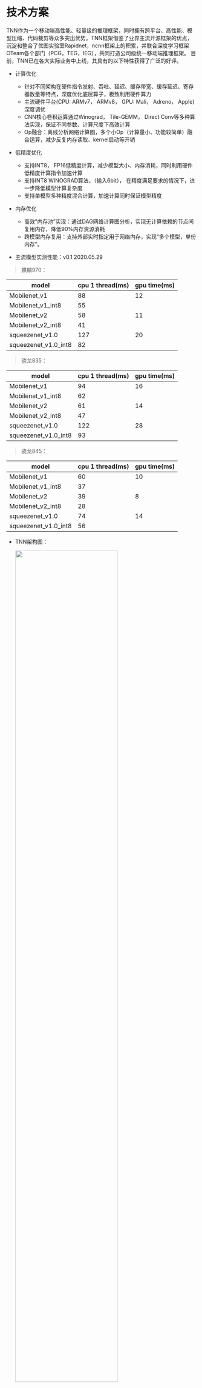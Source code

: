 # 技术方案

TNN作为一个移动端高性能、轻量级的推理框架，同时拥有跨平台、高性能、模型压缩、代码裁剪等众多突出优势。TNN框架借鉴了业界主流开源框架的优点，沉淀和整合了优图实验室Rapidnet，ncnn框架上的积累，并联合深度学习框架OTeam各个部门（PCG，TEG，IEG），共同打造公司级统一移动端推理框架。
目前，TNN已在各大实际业务中上线，其具有的以下特性获得了广泛的好评。

* 计算优化
    * 针对不同架构在硬件指令发射、吞吐、延迟、缓存带宽、缓存延迟、寄存器数量等特点，深度优化底层算子，极致利用硬件算力
    * 主流硬件平台(CPU: ARMv7， ARMv8， GPU: Mali， Adreno， Apple) 深度调优
    * CNN核心卷积运算通过Winograd， Tile-GEMM， Direct Conv等多种算法实现，保证不同参数、计算尺度下高效计算
    * Op融合：离线分析网络计算图，多个小Op（计算量小、功能较简单）融合运算，减少反复内存读取、kernel启动等开销

* 低精度优化
    * 支持INT8， FP16低精度计算，减少模型大小、内存消耗，同时利用硬件低精度计算指令加速计算
    * 支持INT8 WINOGRAD算法，（输入6bit）， 在精度满足要求的情况下，进一步降低模型计算复杂度
    * 支持单模型多种精度混合计算，加速计算同时保证模型精度

* 内存优化
    * 高效”内存池”实现：通过DAG网络计算图分析，实现无计算依赖的节点间复用内存，降低90%内存资源消耗
    * 跨模型内存复用：支持外部实时指定用于网络内存，实现“多个模型，单份内存”。

* 主流模型实测性能：v0.1 2020.05.29

>  麒麟970：

   | model                     | cpu 1 thread(ms) | gpu time(ms) |
   |---------------------------|--------------|--------------|
   | Mobilenet_v1              | 88           |   12         |
   | Mobilenet_v1_int8         | 55           |              |
   | Mobilenet_v2              | 58           |   11         |
   | Mobilenet_v2_int8         | 41           |              |
   | squeezenet_v1.0           | 127          |   20         |
   | squeezenet_v1.0_int8      | 82           |              |


>  骁龙835：

 | model                     | cpu 1 thread(ms) | gpu time(ms) |
 |---------------------------|--------------|--------------|
 | Mobilenet_v1              | 94           |   16         |
 | Mobilenet_v1_int8         | 62           |              |
 | Mobilenet_v2              | 61           |   14         |
 | Mobilenet_v2_int8         | 47           |              |
 | squeezenet_v1.0           | 122          |   28         |
 | squeezenet_v1.0_int8      | 93           |              |


>  骁龙845：


| model                     | cpu 1 thread(ms) | gpu time(ms) |
|---------------------------|--------------|--------------|
| Mobilenet_v1              | 60           |   10         |
| Mobilenet_v1_int8         | 37           |              |
| Mobilenet_v2              | 39           |   8          |
| Mobilenet_v2_int8         | 28           |              |
| squeezenet_v1.0           | 74           |   14         |
| squeezenet_v1.0_int8      | 56           |              |


* TNN架构图：


   <div align=left ><img src="https://gitee.com/darren3d/tnn-resource/raw/master/doc/cn/imgs/tnn_architect.jpg" width = "75%" height = "75%"/>

* 通过ONNX支持TensorFlow， Pytorch， MxNet， Caffe等多种训练框架，充分利用和融入不断完善的ONNX开源生态。当前支持ONNX算子55个，近期会完善到约80个，覆盖主流CNN网络
* 支持主流安卓、iOS、embedded Linux，windows操作系统，支持ARM CPU， GPU硬件平台（近期还会加入达芬奇NPU支持）
* 模块化设计，将模型解析、计算图构建、优化、底层硬件适配、高性能kernel实现各部分抽象隔离，通过Factory Mode注册、构建设备，方便接入更多的底层硬件、加速方案。
* Runtime无任何第三方库依赖，CPU动态库尺寸仅约400KB，并提供基础图像变换操作，调用简单便捷。跨平台模型统一、调用接口统一，通过单个配置参数快速切换。
